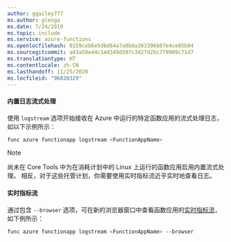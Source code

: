 ```yaml
---
author: ggailey777
ms.author: glenga
ms.date: 7/24/2019
ms.topic: include
ms.service: azure-functions
ms.openlocfilehash: 0159ceb6e5d6d64a7a9bda383396607e4ce05b84
ms.sourcegitcommit: a43a59e44c14d349d597c3d2fd2bc779989c71d7
ms.translationtype: HT
ms.contentlocale: zh-CN
ms.lasthandoff: 11/25/2020
ms.locfileid: "96020329"
---
```

#### <a name="built-in-log-streaming"></a>内置日志流式处理

使用 `logstream` 选项开始接收在 Azure 中运行的特定函数应用的流式处理日志，如以下示例所示：

```bash
func azure functionapp logstream <FunctionAppName>
```

>[!NOTE]
>尚未在 Core Tools 中为在消耗计划中的 Linux 上运行的函数应用启用内置流式处理。 相反，对于这些托管计划，你需要使用实时指标流近乎实时地查看日志。

#### <a name="live-metrics-stream"></a>实时指标流

通过包含 `--browser` 选项，可在新的浏览器窗口中查看函数应用的[实时指标流](../articles/azure-monitor/app/live-stream.md)，如下例所示：

```bash
func azure functionapp logstream <FunctionAppName> --browser
```
